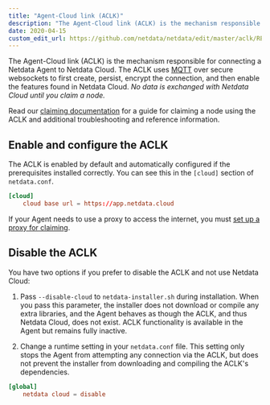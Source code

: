 ```yaml
---
title: "Agent-Cloud link (ACLK)"
description: "The Agent-Cloud link (ACLK) is the mechanism responsible for connecting a Netdata agent to Netdata Cloud."
date: 2020-04-15
custom_edit_url: https://github.com/netdata/netdata/edit/master/aclk/README.md
---
```




The Agent-Cloud link (ACLK) is the mechanism responsible for connecting a Netdata Agent to Netdata Cloud. The ACLK uses
[MQTT](https://en.wikipedia.org/wiki/MQTT) over secure websockets to first create, persist, encrypt the connection, and
then enable the features found in Netdata Cloud. _No data is exchanged with Netdata Cloud until you claim a node._

Read our [claiming documentation](/docs/agent/claim) for a guide for claiming a node using the ACLK and additional
troubleshooting and reference information.

## Enable and configure the ACLK

The ACLK is enabled by default and automatically configured if the prerequisites installed correctly. You can see this
in the `[cloud]` section of `netdata.conf`.

```conf
[cloud]
    cloud base url = https://app.netdata.cloud
```

If your Agent needs to use a proxy to access the internet, you must [set up a proxy for
claiming](/docs/agent/claim#claiming-through-a-proxy).

## Disable the ACLK

You have two options if you prefer to disable the ACLK and not use Netdata Cloud:

1.  Pass `--disable-cloud` to `netdata-installer.sh` during installation. When you pass this parameter, the installer
    does not download or compile any extra libraries, and the Agent behaves as though the ACLK, and thus Netdata Cloud,
    does not exist. ACLK functionality is available in the Agent but remains fully inactive.

2.  Change a runtime setting in your `netdata.conf` file. This setting only stops the Agent from attempting any
    connection via the ACLK, but does not prevent the installer from downloading and compiling the ACLK's dependencies.

```conf
[global]
    netdata cloud = disable
```


